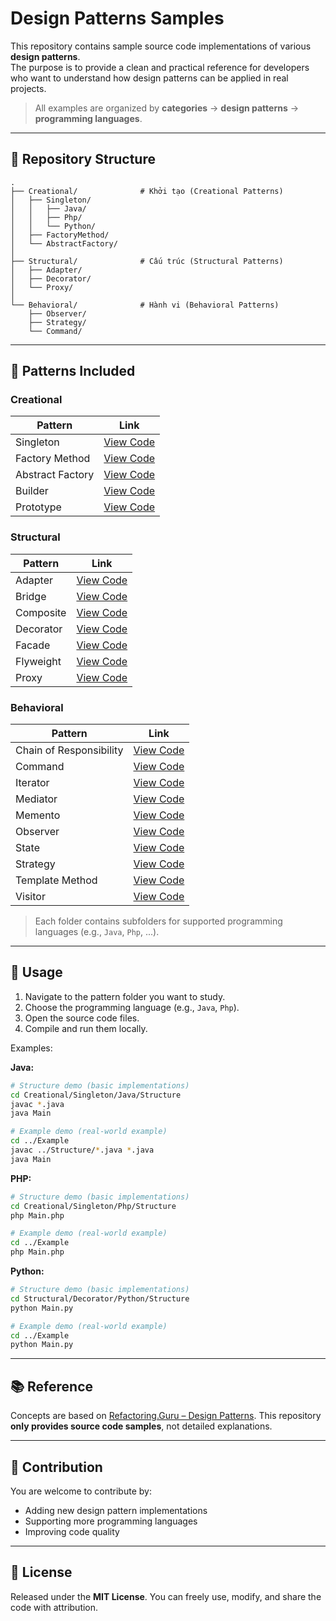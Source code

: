 # Design Patterns Samples

This repository contains sample source code implementations of various **design patterns**.  
The purpose is to provide a clean and practical reference for developers who want to understand how design patterns can be applied in real projects.

> All examples are organized by **categories** → **design patterns** → **programming languages**.

---

## 📂 Repository Structure

```
.
├── Creational/              # Khởi tạo (Creational Patterns)
│   ├── Singleton/
│   │   ├── Java/
│   │   ├── Php/
│   │   └── Python/
│   ├── FactoryMethod/
│   └── AbstractFactory/
│
├── Structural/              # Cấu trúc (Structural Patterns)
│   ├── Adapter/
│   ├── Decorator/
│   └── Proxy/
│
└── Behavioral/              # Hành vi (Behavioral Patterns)
    ├── Observer/
    ├── Strategy/
    └── Command/
````
---

## 📖 Patterns Included

### Creational
| Pattern | Link |
|---------|------|
| Singleton | [View Code](./Creational/Singleton) |
| Factory Method | [View Code](./Creational/FactoryMethod) |
| Abstract Factory | [View Code](./Creational/AbstractFactory) |
| Builder | [View Code](./Creational/Builder) |
| Prototype | [View Code](./Creational/Prototype) |

### Structural
| Pattern | Link |
|---------|------|
| Adapter | [View Code](./Structural/Adapter) |
| Bridge | [View Code](./Structural/Bridge) |
| Composite | [View Code](./Structural/Composite) |
| Decorator | [View Code](./Structural/Decorator) |
| Facade | [View Code](./Structural/Facade) |
| Flyweight | [View Code](./Structural/Flyweight) |
| Proxy | [View Code](./Structural/Proxy) |

### Behavioral
| Pattern | Link |
|---------|------|
| Chain of Responsibility | [View Code](./Behavioral/ChainOfResponsibility) |
| Command | [View Code](./Behavioral/Command) |
| Iterator | [View Code](./Behavioral/Iterator) |
| Mediator | [View Code](./Behavioral/Mediator) |
| Memento | [View Code](./Behavioral/Memento) |
| Observer | [View Code](./Behavioral/Observer) |
| State | [View Code](./Behavioral/State) |
| Strategy | [View Code](./Behavioral/Strategy) |
| Template Method | [View Code](./Behavioral/TemplateMethod) |
| Visitor | [View Code](./Behavioral/Visitor) |

> Each folder contains subfolders for supported programming languages (e.g., `Java`, `Php`, ...).  

---

## 🚀 Usage

1. Navigate to the pattern folder you want to study.  
2. Choose the programming language (e.g., `Java`, `Php`).  
3. Open the source code files.  
4. Compile and run them locally.

Examples:

**Java:**
```bash
# Structure demo (basic implementations)
cd Creational/Singleton/Java/Structure
javac *.java
java Main

# Example demo (real-world example)
cd ../Example
javac ../Structure/*.java *.java
java Main
```

**PHP:**
```bash
# Structure demo (basic implementations)
cd Creational/Singleton/Php/Structure
php Main.php

# Example demo (real-world example)
cd ../Example
php Main.php
```

**Python:**
```bash
# Structure demo (basic implementations)
cd Structural/Decorator/Python/Structure
python Main.py

# Example demo (real-world example)
cd ../Example
python Main.py
```

---

## 📚 Reference

Concepts are based on [Refactoring.Guru – Design Patterns](https://refactoring.guru/design-patterns).
This repository **only provides source code samples**, not detailed explanations.

---

## 🤝 Contribution

You are welcome to contribute by:

* Adding new design pattern implementations
* Supporting more programming languages
* Improving code quality

---

## 📜 License

Released under the **MIT License**.
You can freely use, modify, and share the code with attribution.
